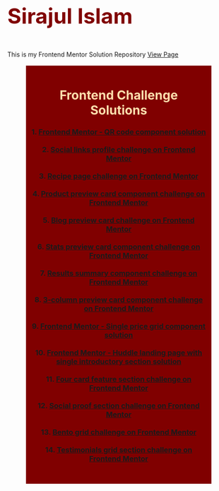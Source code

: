 <h1 style="color: maroon; font-size:48px;">Sirajul Islam</h1>

<br/>
This is my Frontend Mentor Solution Repository  <a href="https://sirajshaon.github.io/frontendMentor/"> View Page </a>
<br/>

<br/>

<div style="margin: auto;width: 400px; text-align: center; background: maroon; padding: 10px;">
  <h1 style="color:navajowhite;"> Frontend Challenge Solutions</h1>
<h3> 1. 
  <a href="https://sirajshaon.github.io/frontendMentor/qr-code-component-main/"> Frontend Mentor - QR code component solution </a>
<br/>
<br/>
2. 
  <a href="https://sirajshaon.github.io/frontendMentor/social-links-profile-main/"> Social links profile challenge on Frontend Mentor </a>
<br/>
<br/>
3. 
<a href="https://sirajshaon.github.io/frontendMentor/recipe-page-main/"> Recipe page challenge on Frontend Mentor </a>
<br/>
<br/>
4. 
<a href="https://sirajshaon.github.io/frontendMentor/product-preview-card-component-main/"> Product preview card component challenge on Frontend Mentor </a>
<br/>
<br/>
  5. 
<a href="https://sirajshaon.github.io/frontendMentor/blog-preview-card-main/"> Blog preview card challenge on Frontend Mentor </a>
<br/>
<br/>
    6. 
<a href="https://sirajshaon.github.io/frontendMentor/stats-preview-card-component-main/"> Stats preview card component challenge on Frontend Mentor </a>
<br/>
<br/>
  7. 
<a href="https://sirajshaon.github.io/frontendMentor/results-summary-component-main/"> Results summary component challenge on Frontend Mentor </a>
<br/>
<br/>
    8. 
<a href="https://sirajshaon.github.io/frontendMentor/3-column-preview-card-component-main/"> 3-column preview card component challenge on Frontend Mentor </a>
<br/>
<br/>
  9. 
<a href="https://sirajshaon.github.io/frontendMentor/single-price-grid-component-master/"> Frontend Mentor - Single price grid component solution </a>
<br/>
<br/>
    10. 
<a href="https://sirajshaon.github.io/frontendMentor/huddle-landing-page-with-single-introductory-section-master/"> Frontend Mentor - Huddle landing page with single introductory section solution </a>
<br/>
<br/>
      11. 
<a href="https://sirajshaon.github.io/frontendMentor/four-card-feature-section-master/"> Four card feature section challenge on Frontend Mentor</a>
<br/>
<br/>
   12. 
<a href="https://sirajshaon.github.io/frontendMentor/social-proof-section-master/"> Social proof section challenge on Frontend Mentor</a>
<br/>
<br/>
  13. 
<a href="https://sirajshaon.github.io/frontendMentor/bento-grid-main/"> Bento grid challenge on Frontend Mentor</a>
<br/>
<br/>
  14. 
<a href="https://sirajshaon.github.io/frontendMentor/testimonials-grid-section-main/"> Testimonials grid section challenge on Frontend Mentor</a>
<br/>
<br/>
 </h3></div>
